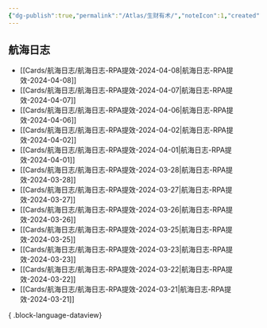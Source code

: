 ```yaml
---
{"dg-publish":true,"permalink":"/Atlas/生财有术/","noteIcon":1,"created":"2024-04-10","updated":"2024-04-10"}
---
```


## 航海日志
- [[Cards/航海日志/航海日志-RPA提效-2024-04-08\|航海日志-RPA提效-2024-04-08]]
- [[Cards/航海日志/航海日志-RPA提效-2024-04-07\|航海日志-RPA提效-2024-04-07]]
- [[Cards/航海日志/航海日志-RPA提效-2024-04-06\|航海日志-RPA提效-2024-04-06]]
- [[Cards/航海日志/航海日志-RPA提效-2024-04-02\|航海日志-RPA提效-2024-04-02]]
- [[Cards/航海日志/航海日志-RPA提效-2024-04-01\|航海日志-RPA提效-2024-04-01]]
- [[Cards/航海日志/航海日志-RPA提效-2024-03-28\|航海日志-RPA提效-2024-03-28]]
- [[Cards/航海日志/航海日志-RPA提效-2024-03-27\|航海日志-RPA提效-2024-03-27]]
- [[Cards/航海日志/航海日志-RPA提效-2024-03-26\|航海日志-RPA提效-2024-03-26]]
- [[Cards/航海日志/航海日志-RPA提效-2024-03-25\|航海日志-RPA提效-2024-03-25]]
- [[Cards/航海日志/航海日志-RPA提效-2024-03-23\|航海日志-RPA提效-2024-03-23]]
- [[Cards/航海日志/航海日志-RPA提效-2024-03-22\|航海日志-RPA提效-2024-03-22]]
- [[Cards/航海日志/航海日志-RPA提效-2024-03-21\|航海日志-RPA提效-2024-03-21]]

{ .block-language-dataview}
